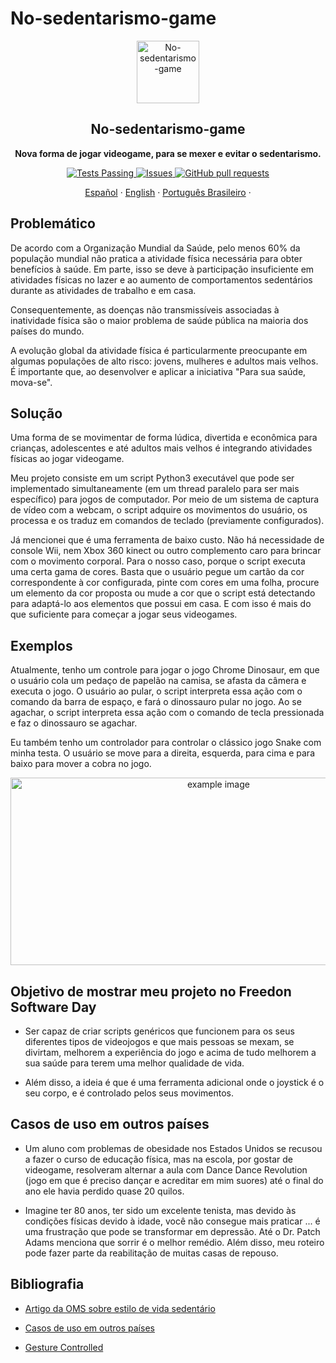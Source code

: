 # No-sedentarismo-game

<p align="center">
 <img width="100px" src="https://github.com/cabustillo13/No-sedentarismo-game/blob/master/Recursos/videojuegos.svg" align="center" alt="No-sedentarismo-game" />
 <h2 align="center">No-sedentarismo-game</h2>
 <p align="center"><b>Nova forma de jogar videogame, para se mexer e evitar o sedentarismo.</b></p>

</p>
  <p align="center">
    <a href="https://github.com/cabustillo13/No-sedentarismo-game/actions/new">
      <img alt="Tests Passing" src="https://github.com/anuraghazra/github-readme-stats/workflows/Test/badge.svg" />
    </a>
        <a href="https://github.com/cabustillo13/No-sedentarismo-game/issues">
      <img alt="Issues" src="https://img.shields.io/github/issues/cabustillo13/No-sedentarismo-game?color=0088ff" />
    </a>
    <a href="https://github.com/cabustillo13/No-sedentarismo-game/pulls">
      <img alt="GitHub pull requests" src="https://img.shields.io/github/issues-pr/cabustillo13/No-sedentarismo-game?color=0088ff" />
    </a>
    <br />
    <p align="center">
    <a href="https://github.com/cabustillo13/No-sedentarismo-game/blob/master/README.md">Español</a>
    ·
    <a href="https://github.com/cabustillo13/No-sedentarismo-game/blob/master/Recursos/English.md">English</a>
    ·
    <a href="https://github.com/cabustillo13/No-sedentarismo-game/blob/master/Recursos/Portugues.md">Português Brasileiro</a>
    ·
  </p>
</p>

## Problemático

De acordo com a Organização Mundial da Saúde, pelo menos 60% da população mundial não pratica a atividade física necessária para obter benefícios à saúde. Em parte, isso se deve à participação insuficiente em atividades físicas no lazer e ao aumento de comportamentos sedentários durante as atividades de trabalho e em casa.

Consequentemente, as doenças não transmissíveis associadas à inatividade física são o maior problema de saúde pública na maioria dos países do mundo.

A evolução global da atividade física é particularmente preocupante em algumas populações de alto risco: jovens, mulheres e adultos mais velhos. É importante que, ao desenvolver e aplicar a iniciativa "Para sua saúde, mova-se".

## Solução

Uma forma de se movimentar de forma lúdica, divertida e econômica para crianças, adolescentes e até adultos mais velhos é integrando atividades físicas ao jogar videogame.

Meu projeto consiste em um script Python3 executável que pode ser implementado simultaneamente (em um thread paralelo para ser mais específico) para jogos de computador. Por meio de um sistema de captura de vídeo com a webcam, o script adquire os movimentos do usuário, os processa e os traduz em comandos de teclado (previamente configurados).

Já mencionei que é uma ferramenta de baixo custo. Não há necessidade de console Wii, nem Xbox 360 kinect ou outro complemento caro para brincar com o movimento corporal. Para o nosso caso, porque o script executa uma certa gama de cores. Basta que o usuário pegue um cartão da cor correspondente à cor configurada, pinte com cores em uma folha, procure um elemento da cor proposta ou mude a cor que o script está detectando para adaptá-lo aos elementos que possui em casa. E com isso é mais do que suficiente para começar a jogar seus videogames.

## Exemplos

Atualmente, tenho um controle para jogar o jogo Chrome Dinosaur, em que o usuário cola um pedaço de papelão na camisa, se afasta da câmera e executa o jogo. O usuário ao pular, o script interpreta essa ação com o comando da barra de espaço, e fará o dinossauro pular no jogo. Ao se agachar, o script interpreta essa ação com o comando de tecla pressionada e faz o dinossauro se agachar.

Eu também tenho um controlador para controlar o clássico jogo Snake com minha testa. O usuário se move para a direita, esquerda, para cima e para baixo para mover a cobra no jogo.

 <p align="center"><img src="https://github.com/cabustillo13/No-sedentarismo-game/blob/master/Recursos/photo1.png" alt="example image" height="300" width="650"></p>

## Objetivo de mostrar meu projeto no Freedon Software Day

* Ser capaz de criar scripts genéricos que funcionem para os seus diferentes tipos de videojogos e que mais pessoas se mexam, se divirtam, melhorem a experiência do jogo e acima de tudo melhorem a sua saúde para terem uma melhor qualidade de vida.

* Além disso, a ideia é que é uma ferramenta adicional onde o joystick é o seu corpo, e é controlado pelos seus movimentos.

## Casos de uso em outros países

* Um aluno com problemas de obesidade nos Estados Unidos se recusou a fazer o curso de educação física, mas na escola, por gostar de videogame, resolveram alternar a aula com Dance Dance Revolution (jogo em que é preciso dançar e acreditar em mim suores) até o final do ano ele havia perdido quase 20 quilos.

* Imagine ter 80 anos, ter sido um excelente tenista, mas devido às condições físicas devido à idade, você não consegue mais praticar ... é uma frustração que pode se transformar em depressão. Até o Dr. Patch Adams menciona que sorrir é o melhor remédio. Além disso, meu roteiro pode fazer parte da reabilitação de muitas casas de repouso.

## Bibliografia

* [Artigo da OMS sobre estilo de vida sedentário](https://www.who.int/dietphysicalactivity/factsheet_inactivity/es/)

* [Casos de uso em outros países](https://gestion.pe/blog/juegomaniaticos/2017/04/los-videojuegos-y-el-sedentarismo.html/?ref=gesr)

* [Gesture Controlled](https://github.com/mohitwildbeast/Gesture-Controlled-Snake-Game)
